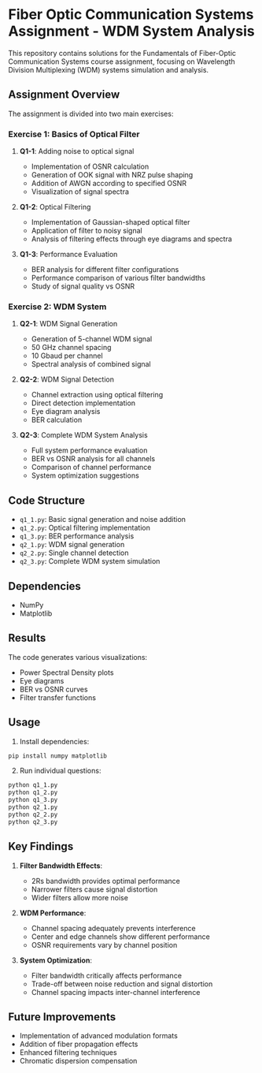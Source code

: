 # Fiber Optic Communication Systems Assignment - WDM System Analysis

This repository contains solutions for the Fundamentals of Fiber-Optic Communication Systems course assignment, focusing on Wavelength Division Multiplexing (WDM) systems simulation and analysis.

## Assignment Overview

The assignment is divided into two main exercises:

### Exercise 1: Basics of Optical Filter
1. **Q1-1**: Adding noise to optical signal
   - Implementation of OSNR calculation
   - Generation of OOK signal with NRZ pulse shaping
   - Addition of AWGN according to specified OSNR
   - Visualization of signal spectra

2. **Q1-2**: Optical Filtering
   - Implementation of Gaussian-shaped optical filter
   - Application of filter to noisy signal
   - Analysis of filtering effects through eye diagrams and spectra

3. **Q1-3**: Performance Evaluation
   - BER analysis for different filter configurations
   - Performance comparison of various filter bandwidths
   - Study of signal quality vs OSNR

### Exercise 2: WDM System
1. **Q2-1**: WDM Signal Generation
   - Generation of 5-channel WDM signal
   - 50 GHz channel spacing
   - 10 Gbaud per channel
   - Spectral analysis of combined signal

2. **Q2-2**: WDM Signal Detection
   - Channel extraction using optical filtering
   - Direct detection implementation
   - Eye diagram analysis
   - BER calculation

3. **Q2-3**: Complete WDM System Analysis
   - Full system performance evaluation
   - BER vs OSNR analysis for all channels
   - Comparison of channel performance
   - System optimization suggestions

## Code Structure
- `q1_1.py`: Basic signal generation and noise addition
- `q1_2.py`: Optical filtering implementation
- `q1_3.py`: BER performance analysis
- `q2_1.py`: WDM signal generation
- `q2_2.py`: Single channel detection
- `q2_3.py`: Complete WDM system simulation

## Dependencies
- NumPy
- Matplotlib

## Results
The code generates various visualizations:
- Power Spectral Density plots
- Eye diagrams
- BER vs OSNR curves
- Filter transfer functions

## Usage
1. Install dependencies:
```bash
pip install numpy matplotlib
```

2. Run individual questions:
```bash
python q1_1.py
python q1_2.py
python q1_3.py
python q2_1.py
python q2_2.py
python q2_3.py
```

## Key Findings
1. **Filter Bandwidth Effects**:
   - 2Rs bandwidth provides optimal performance
   - Narrower filters cause signal distortion
   - Wider filters allow more noise

2. **WDM Performance**:
   - Channel spacing adequately prevents interference
   - Center and edge channels show different performance
   - OSNR requirements vary by channel position

3. **System Optimization**:
   - Filter bandwidth critically affects performance
   - Trade-off between noise reduction and signal distortion
   - Channel spacing impacts inter-channel interference

## Future Improvements
- Implementation of advanced modulation formats
- Addition of fiber propagation effects
- Enhanced filtering techniques
- Chromatic dispersion compensation

